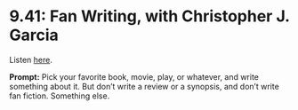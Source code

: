# 9.41: Fan Writing, with Christopher J. Garcia 

Listen [here](http://www.writingexcuses.com/2014/10/05/writing-excuses-9-41-fan-writing/). 

**Prompt:** Pick your favorite book, movie, play, or whatever, and write something about it. But don’t write a review or a synopsis, and don’t write fan fiction. Something else.